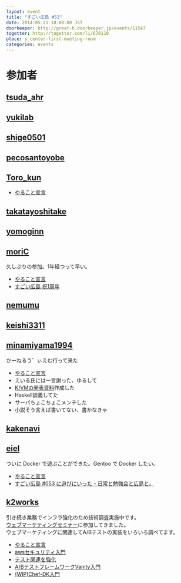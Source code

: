 ```yaml
---
layout: event
title: "すごい広島 #53"
date: 2014-05-21 18:00:00 JST
doorkeeper: http://great-h.doorkeeper.jp/events/11547
togetter: http://togetter.com/li/670110
place: y_center-first-meeting-room
categories: events
---
```


# 参加者


## [tsuda_ahr](http://twitter.com/tsuda_ahr)


## [yukilab](http://twitter.com/yukilab)


## [shige0501](https://github.com/shige0501)


## [pecosantoyobe](http://twitter.com/pecosantoyobe)


## [Toro_kun](https://twitter.com/Toro_kun)

* [やること宣言](https://github.com/great-h/great-h.github.io/issues/940)


## [takatayoshitake](http://twitter.com/takatayoshitake)


## [yomoginn](https://github.com/yomoginn)


## [moriC](https://github.com/moriC)

久しぶりの参加。1年経つって早い。

* [やること宣言](https://github.com/great-h/great-h.github.io/issues/937)
* [すごい広島 祝1周年](http://moric-life.tumblr.com/post/86395740811/1)

## [nemumu](https://github.com/nemumu)


## [keishi3311](https://github.com/keishi3311)


## [minamiyama1994](https://github.com/minamiyama1994)

かーねるう゛ぃえむ行って来た

* [やること宣言](https://github.com/great-h/great-h.github.io/issues/924)
* えいる氏には一言謝った、ゆるして
* [K/VMの発表資料](https://docs.google.com/presentation/d/19CqtAnfRbwrNQcGQZ1QLtB7ylOUzeZ91URk6iFGBENk/edit?usp=sharing)作成した
* Haskell談義してた
* サーバちょこちょこメンテした
* 小説そう言えば書いてない、書かなきゃ

## [kakenavi](http://twitter.com/kakenavi)


## [eiel](http://eiel.info/)

ついに Docker で遊ぶことができた。Gentoo で Docker したい。

* [やること宣言](https://github.com/great-h/great-h.github.io/issues/929)
* [すごい広島 #053 に遊びにいった - 日常と勉強会と広島と。](http://eielh-life.tumblr.com/post/86464702178/053)


## [k2works](https://github.com/k2works)

引き続き業務でインフラ強化のため技術調査実施中です。  
[ウェブマーケティングセミナー](http://www.hibis.jp/%E3%82%A4%E3%83%99%E3%83%B3%E3%83%88%E6%83%85%E5%A0%B1/%E3%81%AF%E3%81%98%E3%82%81%E3%81%A6%E5%88%86%E3%81%8B%E3%82%8B-%E3%82%A6%E3%82%A7%E3%83%96%E3%83%9E%E3%83%BC%E3%82%B1%E3%83%86%E3%82%A3%E3%83%B3%E3%82%B0%E3%82%BB%E3%83%9F%E3%83%8A%E3%83%BC-%E5%85%AC%E9%96%8B%E3%82%BB%E3%83%9F%E3%83%8A%E3%83%BC/)に参加してきました。  
ウェブマーケティングに関連してA/Bテストの実装をいろいろ調べてます。

* [やること宣言](https://github.com/great-h/great-h.github.io/issues/941)
* [awsセキュリティ入門](https://github.com/k2works/aws_security_introduction)
* [テスト関連を強化](https://github.com/LeanEC/mvp_smoke_tester)
* [A/BテストフレームワークVanity入門](https://github.com/k2works/vanity_introduction)
* [(WIP)Chef-DK入門](https://github.com/k2works/Chef-DK_introduction)
